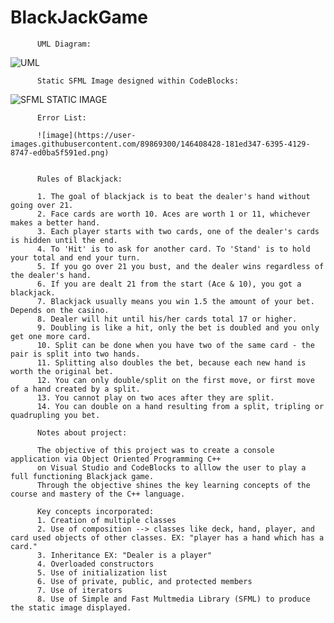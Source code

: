 # BlackJackGame
          UML Diagram:
![UML](https://user-images.githubusercontent.com/89869300/146312178-e4157a8c-804d-49ca-b9d5-ee7b393e8aec.png)
                                       
          Static SFML Image designed within CodeBlocks:
                                       
![SFML STATIC IMAGE](https://user-images.githubusercontent.com/89869300/146312144-ba5258de-4a13-456a-8e7b-6bc1745ee5fa.png)

          Error List:
          
          ![image](https://user-images.githubusercontent.com/89869300/146408428-181ed347-6395-4129-8747-ed0ba5f591ed.png)


          Rules of Blackjack:
          
          1. The goal of blackjack is to beat the dealer's hand without going over 21.
          2. Face cards are worth 10. Aces are worth 1 or 11, whichever makes a better hand.
          3. Each player starts with two cards, one of the dealer's cards is hidden until the end.
          4. To 'Hit' is to ask for another card. To 'Stand' is to hold your total and end your turn.
          5. If you go over 21 you bust, and the dealer wins regardless of the dealer's hand.
          6. If you are dealt 21 from the start (Ace & 10), you got a blackjack.
          7. Blackjack usually means you win 1.5 the amount of your bet. Depends on the casino.
          8. Dealer will hit until his/her cards total 17 or higher.
          9. Doubling is like a hit, only the bet is doubled and you only get one more card.
          10. Split can be done when you have two of the same card - the pair is split into two hands.
          11. Splitting also doubles the bet, because each new hand is worth the original bet.
          12. You can only double/split on the first move, or first move of a hand created by a split.
          13. You cannot play on two aces after they are split.
          14. You can double on a hand resulting from a split, tripling or quadrupling you bet.
          
          Notes about project:
          
          The objective of this project was to create a console application via Object Oriented Programming C++ 
          on Visual Studio and CodeBlocks to alllow the user to play a full functioning Blackjack game. 
          Through the objective shines the key learning concepts of the course and mastery of the C++ language.
          
          Key concepts incorporated:
          1. Creation of multiple classes
          2. Use of composition --> classes like deck, hand, player, and card used objects of other classes. EX: "player has a hand which has a card."
          3. Inheritance EX: "Dealer is a player"
          4. Overloaded constructors 
          5. Use of initialization list
          6. Use of private, public, and protected members
          7. Use of iterators 
          8. Use of Simple and Fast Multmedia Library (SFML) to produce the static image displayed. 
         
          
          
          
